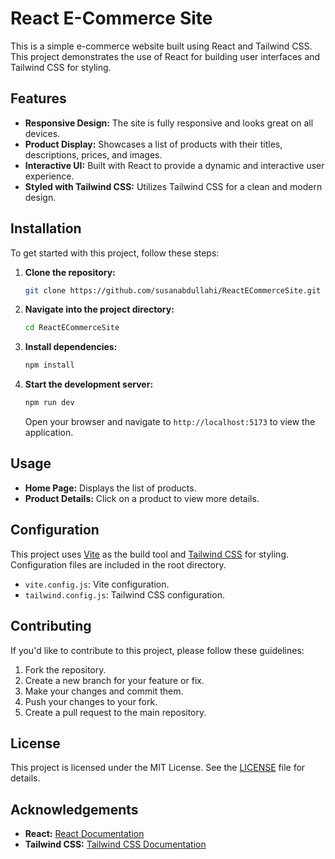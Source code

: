 # React E-Commerce Site

This is a simple e-commerce website built using React and Tailwind CSS. This project demonstrates the use of React for building user interfaces and Tailwind CSS for styling.

## Features

- **Responsive Design:** The site is fully responsive and looks great on all devices.
- **Product Display:** Showcases a list of products with their titles, descriptions, prices, and images.
- **Interactive UI:** Built with React to provide a dynamic and interactive user experience.
- **Styled with Tailwind CSS:** Utilizes Tailwind CSS for a clean and modern design.

## Installation

To get started with this project, follow these steps:

1. **Clone the repository:**

    ```bash
    git clone https://github.com/susanabdullahi/ReactECommerceSite.git
    ```

2. **Navigate into the project directory:**

    ```bash
    cd ReactECommerceSite
    ```

3. **Install dependencies:**

    ```bash
    npm install
    ```

4. **Start the development server:**

    ```bash
    npm run dev
    ```

   Open your browser and navigate to `http://localhost:5173` to view the application.

## Usage

- **Home Page:** Displays the list of products.
- **Product Details:** Click on a product to view more details.


## Configuration

This project uses [Vite](https://vitejs.dev/) as the build tool and [Tailwind CSS](https://tailwindcss.com/) for styling. Configuration files are included in the root directory.

- `vite.config.js`: Vite configuration.
- `tailwind.config.js`: Tailwind CSS configuration.

## Contributing

If you'd like to contribute to this project, please follow these guidelines:

1. Fork the repository.
2. Create a new branch for your feature or fix.
3. Make your changes and commit them.
4. Push your changes to your fork.
5. Create a pull request to the main repository.

## License

This project is licensed under the MIT License. See the [LICENSE](LICENSE) file for details.

## Acknowledgements

- **React:** [React Documentation](https://reactjs.org/)
- **Tailwind CSS:** [Tailwind CSS Documentation](https://tailwindcss.com/docs)

